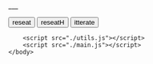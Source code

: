 <html>
    <head>
        <title>wrokers  seating</title>
    </head>
    <body>
        <div>
            <p id="out">___</p>
            <input type="button" value="reseat" onclick="reseat()">
            <input type="button" value="reseatH" onclick="reseatH()">
            <input type="button" value="itterate" onclick="itterate()">
        </div>
        <div>
            <canvas id="canvas" width="512" height="256"></canvas>
        </div>
        
        <script src="./utils.js"></script>
        <script src="./main.js"></script>
    </body>
</html>